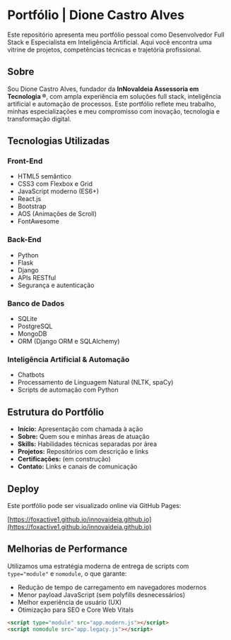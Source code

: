 # Portfólio | Dione Castro Alves

Este repositório apresenta meu portfólio pessoal como Desenvolvedor Full Stack e Especialista em Inteligência Artificial. Aqui você encontra uma vitrine de projetos, competências técnicas e trajetória profissional.

## Sobre

Sou Dione Castro Alves, fundador da **InNovaIdeia Assessoria em Tecnologia ®**, com ampla experiência em soluções full stack, inteligência artificial e automação de processos. Este portfólio reflete meu trabalho, minhas especializações e meu compromisso com inovação, tecnologia e transformação digital.

## Tecnologias Utilizadas

### Front-End
- HTML5 semântico
- CSS3 com Flexbox e Grid
- JavaScript moderno (ES6+)
- React.js
- Bootstrap
- AOS (Animações de Scroll)
- FontAwesome

### Back-End
- Python
- Flask
- Django
- APIs RESTful
- Segurança e autenticação

### Banco de Dados
- SQLite
- PostgreSQL
- MongoDB
- ORM (Django ORM e SQLAlchemy)

### Inteligência Artificial & Automação
- Chatbots
- Processamento de Linguagem Natural (NLTK, spaCy)
- Scripts de automação com Python

## Estrutura do Portfólio

- **Início:** Apresentação com chamada à ação
- **Sobre:** Quem sou e minhas áreas de atuação
- **Skills:** Habilidades técnicas separadas por área
- **Projetos:** Repositórios com descrição e links
- **Certificações:** (em construção)
- **Contato:** Links e canais de comunicação

## Deploy

Este portfólio pode ser visualizado online via GitHub Pages:

[https://foxactive1.github.io/innovaideia.github.io](https://foxactive1.github.io/innovaideia.github.io)

## Melhorias de Performance

Utilizamos uma estratégia moderna de entrega de scripts com `type="module"` e `nomodule`, o que garante:
- Redução de tempo de carregamento em navegadores modernos
- Menor payload JavaScript (sem polyfills desnecessários)
- Melhor experiência de usuário (UX)
- Otimização para SEO e Core Web Vitals

```html
<script type="module" src="app.modern.js"></script>
<script nomodule src="app.legacy.js"></script>
